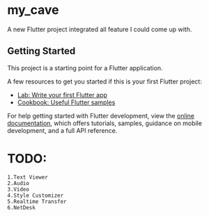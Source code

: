 # my_cave

A new Flutter project integrated all feature I could come up with.

## Getting Started

This project is a starting point for a Flutter application.

A few resources to get you started if this is your first Flutter project:

- [Lab: Write your first Flutter app](https://docs.flutter.dev/get-started/codelab)
- [Cookbook: Useful Flutter samples](https://docs.flutter.dev/cookbook)

For help getting started with Flutter development, view the
[online documentation](https://docs.flutter.dev/), which offers tutorials,
samples, guidance on mobile development, and a full API reference.

# TODO:
    1.Text Viewer
    2.Audio
    3.Video
    4.Style Customizer
    5.Realtime Transfer
    6.NetDesk